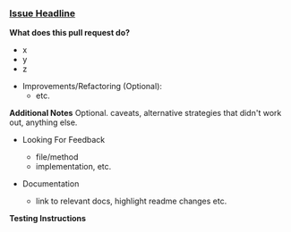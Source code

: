### [Issue Headline](issue_url)

**What does this pull request do?**
- x
- y
- z

* Improvements/Refactoring (Optional):
  * etc.


**Additional Notes**
Optional. caveats, alternative strategies that didn't work out, anything else.
* Looking For Feedback
  * file/method
  * implementation, etc.

* Documentation
  * link to relevant docs, highlight readme changes etc.


**Testing Instructions**

